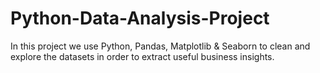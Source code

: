 # Python-Data-Analysis-Project
In this project we use Python, Pandas, Matplotlib &amp; Seaborn to clean and explore the datasets in order to extract useful  business  insights. 
